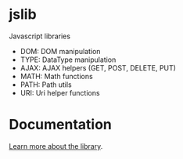 # jslib
Javascript libraries
- DOM: DOM manipulation
- TYPE: DataType manipulation
- AJAX: AJAX helpers (GET, POST, DELETE, PUT)
- MATH: Math functions
- PATH: Path utils
- URI: Uri helper functions

# Documentation
[Learn more about the library](https://protolabo.github.io/jslib/index.html).
